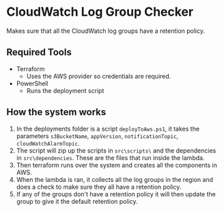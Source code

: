 # CloudWatch Log Group Checker

Makes sure that all the CloudWatch log groups have a retention policy.

## Required Tools

* Terraform
  * Uses the AWS provider so credentials are required.
* PowerShell
  * Runs the deployment script

## How the system works

1. In the deployments folder is a script `deployToAws.ps1`, it takes the parameters `s3BucketName`, `appVersion`, `notificationTopic`, `cloudWatchAlarmTopic`.
1. The script will zip up the scripts in `src\scripts\` and the dependencies in `src\dependencies`. These are the files that run inside the lambda.
1. Then terraform runs over the system and creates all the components in AWS.
1. When the lambda is ran, it collects all the log groups in the region and does a check to make sure they all have a retention policy.
1. If any of the groups don't have a retention policy it will then update the group to give it the default retention policy.
